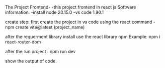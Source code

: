 The Project Frontend-
    -this project frontend in react js
Software information:
    -install node 20.15.0
    -vs code 1.90.1

create step:
  first create the project in vs code using the react command 
    -npm create vite@latest (project_name)

  after the requerment library install use the react library npm
    Example:
      npm i react-router-dom

  after the run project :
      npm run dev

  show the output of code.
